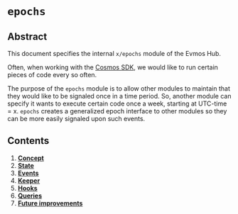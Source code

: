 <!--
order: 0
title: "Epochs Overview"
parent:
  title: "epochs"
-->

# `epochs`

## Abstract

This document specifies the internal `x/epochs` module of the Evmos Hub.

Often, when working with the [Cosmos SDK](https://github.com/cosmos/cosmos-sdk),
we would like to run certain pieces of code every so often.

The purpose of the `epochs` module is to allow other modules to maintain that
they would like to be signaled once in a time period. So, another module can
specify it wants to execute certain code once a week, starting at UTC-time = x.
`epochs` creates a generalized epoch interface to other modules so they can be
more easily signaled upon such events.

## Contents

1. **[Concept](01\_concepts.md)**
2. **[State](02\_state.md)**
3. **[Events](03\_events.md)**
4. **[Keeper](04\_keeper.md)**
5. **[Hooks](05\_hooks.md)**
6. **[Queries](06\_queries.md)**
7. **[Future improvements](07\_future_improvements.md)**
